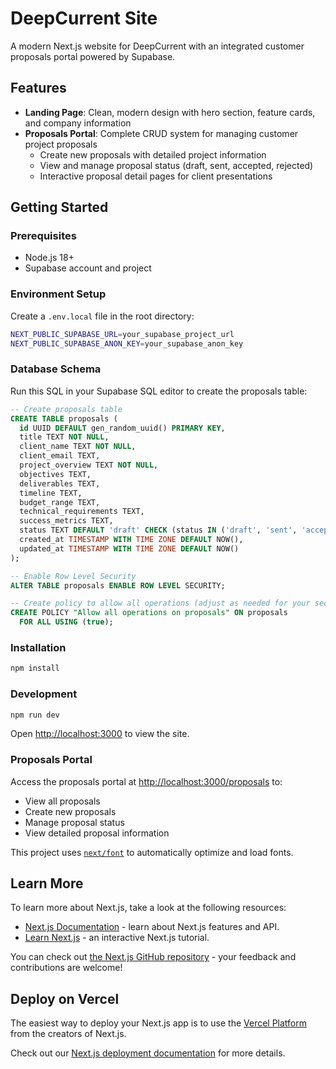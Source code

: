# DeepCurrent Site

A modern Next.js website for DeepCurrent with an integrated customer proposals portal powered by Supabase.

## Features

- **Landing Page**: Clean, modern design with hero section, feature cards, and company information
- **Proposals Portal**: Complete CRUD system for managing customer project proposals
  - Create new proposals with detailed project information
  - View and manage proposal status (draft, sent, accepted, rejected)
  - Interactive proposal detail pages for client presentations

## Getting Started

### Prerequisites

- Node.js 18+ 
- Supabase account and project

### Environment Setup

Create a `.env.local` file in the root directory:

```bash
NEXT_PUBLIC_SUPABASE_URL=your_supabase_project_url
NEXT_PUBLIC_SUPABASE_ANON_KEY=your_supabase_anon_key
```

### Database Schema

Run this SQL in your Supabase SQL editor to create the proposals table:

```sql
-- Create proposals table
CREATE TABLE proposals (
  id UUID DEFAULT gen_random_uuid() PRIMARY KEY,
  title TEXT NOT NULL,
  client_name TEXT NOT NULL,
  client_email TEXT,
  project_overview TEXT NOT NULL,
  objectives TEXT,
  deliverables TEXT,
  timeline TEXT,
  budget_range TEXT,
  technical_requirements TEXT,
  success_metrics TEXT,
  status TEXT DEFAULT 'draft' CHECK (status IN ('draft', 'sent', 'accepted', 'rejected')),
  created_at TIMESTAMP WITH TIME ZONE DEFAULT NOW(),
  updated_at TIMESTAMP WITH TIME ZONE DEFAULT NOW()
);

-- Enable Row Level Security
ALTER TABLE proposals ENABLE ROW LEVEL SECURITY;

-- Create policy to allow all operations (adjust as needed for your security requirements)
CREATE POLICY "Allow all operations on proposals" ON proposals
  FOR ALL USING (true);
```

### Installation

```bash
npm install
```

### Development

```bash
npm run dev
```

Open [http://localhost:3000](http://localhost:3000) to view the site.

### Proposals Portal

Access the proposals portal at [http://localhost:3000/proposals](http://localhost:3000/proposals) to:
- View all proposals
- Create new proposals
- Manage proposal status
- View detailed proposal information

This project uses [`next/font`](https://nextjs.org/docs/app/building-your-application/optimizing/fonts) to automatically optimize and load fonts.

## Learn More

To learn more about Next.js, take a look at the following resources:

- [Next.js Documentation](https://nextjs.org/docs) - learn about Next.js features and API.
- [Learn Next.js](https://nextjs.org/learn) - an interactive Next.js tutorial.

You can check out [the Next.js GitHub repository](https://github.com/vercel/next.js) - your feedback and contributions are welcome!

## Deploy on Vercel

The easiest way to deploy your Next.js app is to use the [Vercel Platform](https://vercel.com/new?utm_medium=default-template&filter=next.js&utm_source=create-next-app&utm_campaign=create-next-app-readme) from the creators of Next.js.

Check out our [Next.js deployment documentation](https://nextjs.org/docs/app/building-your-application/deploying) for more details.
